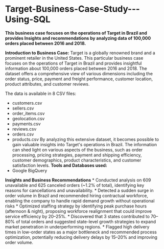 # Target-Business-Case-Study---Using-SQL
**This business case focuses on the operations of Target in Brazil and provides Insights and recommendations by analyzing data of 100,000 orders placed between 2016 and 2018.**

**Introduction to Business Case:**
Target is a globally renowned brand and a prominent retailer in the United States. This particular business case focuses on the operations of Target in Brazil and provides insightful information about 100,000 orders placed between 2016 and 2018. The dataset offers a comprehensive view of various dimensions including the order status, price, payment and freight performance, customer location, product attributes, and customer reviews.

The data is available in 8 CSV files:

*   customers.csv
*   sellers.csv
*  order_items.csv
*   geolocation.csv
*   payments.csv
*   reviews.csv
*   orders.csv
*   products.csv
  By analyzing this extensive dataset, it becomes possible to gain valuable insights into Target's operations in Brazil. The information can shed light on various aspects of the business, such as order processing, pricing strategies, payment and shipping efficiency, customer demographics, product characteristics, and customer satisfaction levels.
**Tools and Databases used:**
* Google BigQuery

**Insights and Business Recommendations**
    * Conducted analysis on 609 unavailable and 625 canceled orders (~1.2% of total), identifying key reasons for cancellations and unavailability.
    * Detected a sudden surge in order volume in Brazil and recommended hiring contractual workforce, enabling the company to handle rapid demand growth without operational risks
    * Optimized staffing strategy by identifying peak purchase hours (afternoon & night), proposing workforce realignment that could improve service efficiency by 20–25%.
    * Discovered that 3 states contributed to 70–80% of total orders and suggested state-level growth strategies to expand market penetration in underperforming regions.
    * Flagged high delivery times in low-order states as a major bottleneck and recommended process optimization, potentially reducing delivery delays by 15–20% and improving order volume.
